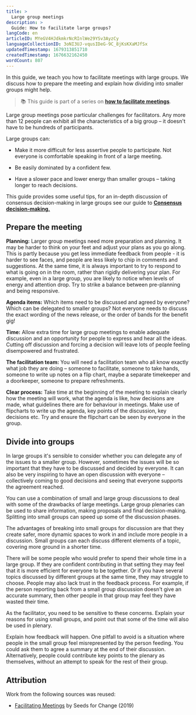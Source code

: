 ```yaml
---
title: >
  Large group meetings
description: >
  Guide: How to facilitate large groups?
langCode: en
articleID: MYeGV4HJdkmkrNcRInlWe29YSv3AyzCy
languageCollectionID: 3oNI3UJ-vqusIDeG-9C_8jKsKXaMJfSx
updatedTimestamp: 1679313851710
createdTimestamp: 1676632162450
wordCount: 807
---
```


In this guide, we teach you how to facilitate meetings with large groups. We discuss how to prepare the meeting and explain how dividing into smaller groups might help.

> 📚 This guide is part of a series on [**how to facilitate meetings**](/organising/facilitating).

Large group meetings pose particular challenges for facilitators. Any more than 12 people can exhibit all the charac­teristics of a big group – it doesn't have to be hundreds of participants.

Large groups can:

-   Make it more difficult for less assertive people to participate. Not everyone is comfortable speaking in front of a large meeting.
    
-   Be easily dominated by a confident few.
    
-   Have a slower pace and lower energy than smaller groups – taking longer to reach decisions.
    

This guide provides some useful tips, for an in-depth discussion of consensus decision-making in large groups see our guide to [**Consensus decision-making.**](https://www.seedsforchange.org.uk/consensus)

## **Prepare the meeting**

**Planning:** Larger group meetings need more preparation and planning. It may be harder to think on your feet and adjust your plans as you go along. This is partly because you get less immediate feedback from people - it is harder to see faces, and people are less likely to chip in comments and suggestions. At the same time, it is always important to try to respond to what is going on in the room, rather than rigidly delivering your plan. For example, even in a large group, you are likely to notice when levels of energy and attention drop. Try to strike a balance between pre-planning and being responsive.

**Agenda items:** Which items need to be discussed and agreed by everyone? Which can be delegated to smaller groups? Not everyone needs to discuss the exact wording of the news release, or the order of bands for the benefit gig!

**Time:** Allow extra time for large group meetings to enable adequate discussion and an opportunity for people to express and hear all the ideas. Cutting off discus­sion and forcing a decision will leave lots of people feeling disempowered and frustrated.

**The facilitation team:** You will need a facilita­tion team who all know exactly what job they are doing – someone to facilitate, someone to take hands, someone to write up notes on a flip chart, maybe a separate timekeeper and a doorkeeper, someone to prepare refreshments.

**Clear process:** Take time at the beginning of the meeting to explain clearly how the meeting will work, what the agenda is like, how decisions are made, what guidelines there are for behaviour in meetings. Make use of flipcharts to write up the agenda, key points of the discussion, key decisions etc. Try and ensure the flipchart can be seen by everyone in the group.

## **Divide into groups**

In large groups it's sensible to consider whether you can delegate any of the issues to a smaller group. However, sometimes the issues will be so important that they have to be discussed and decided by everyone. It can also be very inspiring to have an open discussion with everyone – collectively coming to good decisions and seeing that everyone supports the agreement reached.

You can use a combination of small and large group discussions to deal with some of the draw­backs of large meetings. Large group plenaries can be used to share information, making proposals and final decision-making. Splitting into small groups can speed up some of the discussion phases.

The advantages of breaking into small groups for discussion are that they create safer, more dynamic spaces to work in and include more people in a discussion. Small groups can each discuss different elements of a topic, covering more ground in a shorter time.

There will be some people who would prefer to spend their whole time in a large group. If they are confident contributing in that setting they may feel that it is more efficient for everyone to be together. Or if you have several topics discussed by different groups at the same time, they may struggle to choose. People may also lack trust in the feedback process. For example, if the person reporting back from a small group discussion doesn't give an accurate summary, then other people in that group may feel they have wasted their time.

As the facilitator, you need to be sensitive to these concerns. Explain your reasons for using small groups, and point out that some of the time will also be used in plenary.

Explain how feedback will happen. One pitfall to avoid is a situation where people in the small group feel misrepresented by the person feeding. You could ask them to agree a summary at the end of their discussion. Alternatively, people could contribute key points to the plenary as themselves, without an attempt to speak for the rest of their group.

## Attribution

Work from the following sources was reused:

-   [Facilitating Meetings](https://www.seedsforchange.org.uk/facilitationmeeting?utm_source=activisthandbook.org) by Seeds for Change (2019)